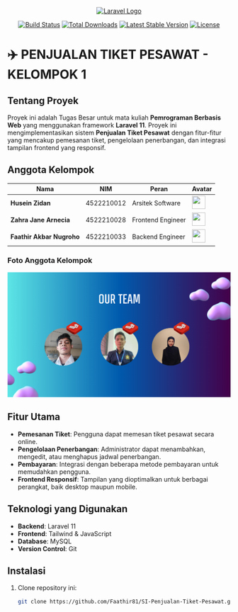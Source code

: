 <p align="center"><a href="https://laravel.com" target="_blank"><img src="https://raw.githubusercontent.com/laravel/art/master/logo-lockup/5%20SVG/2%20CMYK/1%20Full%20Color/laravel-logolockup-cmyk-red.svg" width="400" alt="Laravel Logo"></a></p>

<p align="center">
<a href="https://github.com/laravel/framework/actions"><img src="https://github.com/laravel/framework/workflows/tests/badge.svg" alt="Build Status"></a>
<a href="https://packagist.org/packages/laravel/framework"><img src="https://img.shields.io/packagist/dt/laravel/framework" alt="Total Downloads"></a>
<a href="https://packagist.org/packages/laravel/framework"><img src="https://img.shields.io/packagist/v/laravel/framework" alt="Latest Stable Version"></a>
<a href="https://packagist.org/packages/laravel/framework"><img src="https://img.shields.io/packagist/l/laravel/framework" alt="License"></a>
</p>

# ✈️ PENJUALAN TIKET PESAWAT - KELOMPOK 1

## Tentang Proyek
Proyek ini adalah Tugas Besar untuk mata kuliah **Pemrograman Berbasis Web** yang menggunakan framework **Laravel 11**. Proyek ini mengimplementasikan sistem **Penjualan Tiket Pesawat** dengan fitur-fitur yang mencakup pemesanan tiket, pengelolaan penerbangan, dan integrasi tampilan frontend yang responsif.

## Anggota Kelompok

| Nama                     | NIM          | Peran               | Avatar              |
|--------------------------|--------------|---------------------|---------------------|
| **Husein Zidan**         | 4522210012   | Arsitek Software    |     <img src="https://cultofthepartyparrot.com/parrots/hd/laptop_parrot.gif" width="30" height="30"/>    |
| **Zahra Jane Arnecia**   | 4522210028   | Frontend Engineer   | <img src="https://cultofthepartyparrot.com/parrots/hd/spinningparrot.gif" width="30" height="30"/>   |
| **Faathir Akbar Nugroho**| 4522210033   | Backend Engineer    | <img src="https://cultofthepartyparrot.com/parrots/hd/60fpsparrot.gif" width="30" height="30"/>    |

### Foto Anggota Kelompok
<div align="center">
    <img src="assets/Capture.PNG">
</div>

## Fitur Utama

- **Pemesanan Tiket**: Pengguna dapat memesan tiket pesawat secara online.
- **Pengelolaan Penerbangan**: Administrator dapat menambahkan, mengedit, atau menghapus jadwal penerbangan.
- **Pembayaran**: Integrasi dengan beberapa metode pembayaran untuk memudahkan pengguna.
- **Frontend Responsif**: Tampilan yang dioptimalkan untuk berbagai perangkat, baik desktop maupun mobile.

## Teknologi yang Digunakan

- **Backend**: Laravel 11
- **Frontend**: Tailwind & JavaScript
- **Database**: MySQL
- **Version Control**: Git

## Instalasi

1. Clone repository ini:
   ```bash
   git clone https://github.com/Faathir81/SI-Penjualan-Tiket-Pesawat.git
